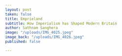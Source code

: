 ```yaml
---
layout: post
taken: false
title: Emprieland
subtitle: How Imperialism has Shaped Modern Britain
author: Sathnam Sanghera
image: "/uploads/IMG_4025.jpeg"
image_back: "/uploads/IMG_4026.jpeg"
published: false

---
```

